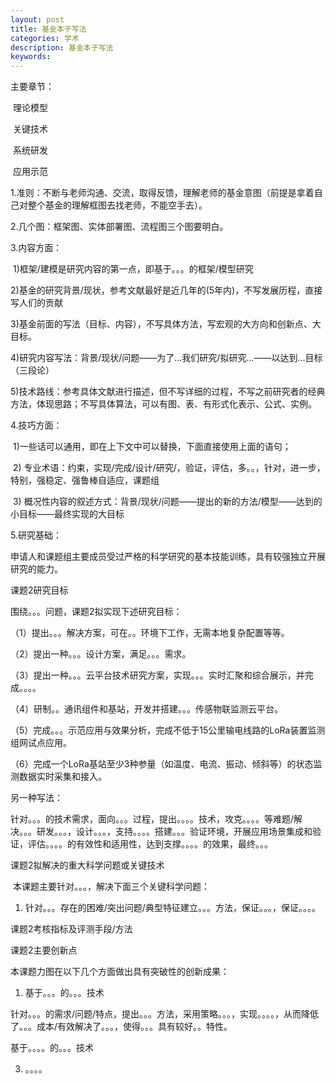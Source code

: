 ```yaml
---
layout: post
title: 基金本子写法 
categories: 学术
description: 基金本子写法 
keywords: 
---
```


主要章节：

​	理论模型

​	关键技术

​	系统研发

​	应用示范



1.准则：不断与老师沟通、交流，取得反馈，理解老师的基金意图（前提是拿着自己对整个基金的理解框图去找老师，不能空手去）。

2.几个图：框架图、实体部署图、流程图三个图要明白。

 3.内容方面：

​	1)框架/建模是研究内容的第一点，即基于。。。的框架/模型研究

​         2)基金的研究背景/现状，参考文献最好是近几年的(5年内)，不写发展历程，直接写人们的贡献

​         3)基金前面的写法（目标、内容），不写具体方法，写宏观的大方向和创新点、大目标。

​         4)研究内容写法：背景/现状/问题——为了...我们研究/拟研究...——以达到...目标（三段论）

​         5)技术路线：参考具体文献进行描述，但不写详细的过程，不写之前研究者的经典方法，体现思路；不写具体算法，可以有图、表、有形式化表示、公式、实例。

 4.技巧方面：

​         1)一些话可以通用，即在上下文中可以替换，下面直接使用上面的语句；

​         2) 专业术语：约束，实现/完成/设计/研究/，验证，评估，多。。，针对，进一步，特别，强稳定、强鲁棒自适应，课题组

​         3) 概况性内容的叙述方式：背景/现状/问题——提出的新的方法/模型——达到的小目标——最终实现的大目标

 5.研究基础：

申请人和课题组主要成员受过严格的科学研究的基本技能训练，具有较强独立开展研究的能力。



课题2研究目标

围绕。。。问题，课题2拟实现下述研究目标：

（1）提出。。。解决方案，可在。。环境下工作，无需本地复杂配置等等。

（2）提出一种。。。设计方案，满足。。。需求。

（3）提出一种。。。云平台技术研究方案，实现。。。实时汇聚和综合展示，并完成。。。。

（4）研制。。通讯组件和基站，开发并搭建。。。传感物联监测云平台。

（5）完成。。。示范应用与效果分析，完成不低于15公里输电线路的LoRa装置监测组网试点应用。

（6）完成一个LoRa基站至少3种参量（如温度、电流、振动、倾斜等）的状态监测数据实时采集和接入。

另一种写法：

​       针对。。。的技术需求，面向。。。过程，提出。。。。技术，攻克。。。。等难题/解决。。。研发。。。，设计。。。，支持。。。。搭建。。。验证环境，开展应用场景集成和验证，评估。。。。的有效性和适用性，达到支撑。。。。的效果，最终。。。



课题2拟解决的重大科学问题或关键技术

​       本课题主要针对。。。，解决下面三个关键科学问题：

1. 针对。。。存在的困难/突出问题/典型特征建立。。。方法，保证。。。，保证。。。。

课题2考核指标及评测手段/方法

课题2主要创新点

本课题力图在以下几个方面做出具有突破性的创新成果：

1. 基于。。。的。。。技术

针对。。。的需求/问题/特点，提出。。。方法，采用策略。。。，实现。。。。，从而降低了。。。成本/有效解决了。。。，使得。。。具有较好。。特性。

 基于。。。。的。。。技术

3. 。。。。